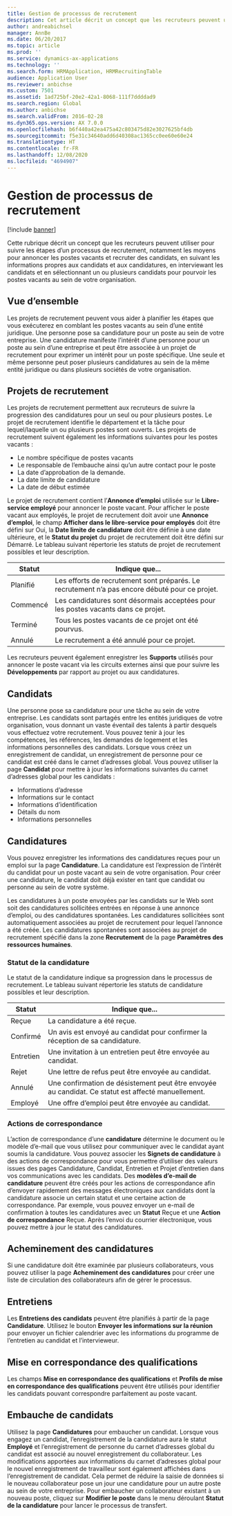 ```yaml
---
title: Gestion de processus de recrutement
description: Cet article décrit un concept que les recruteurs peuvent utiliser pour suivre les étapes d’un processus de recrutement, notamment les moyens pour annoncer les postes vacants et recruter des candidats, en suivant les informations propres aux candidats et aux candidatures, en interviewant les candidats et en sélectionnant un ou plusieurs candidats pour pourvoir les postes vacants au sein de votre organisation.
author: andreabichsel
manager: AnnBe
ms.date: 06/20/2017
ms.topic: article
ms.prod: ''
ms.service: dynamics-ax-applications
ms.technology: ''
ms.search.form: HRMApplication, HRMRecruitingTable
audience: Application User
ms.reviewer: anbichse
ms.custom: 7501
ms.assetid: 1ad725bf-20e2-42a1-8068-111f7ddddad9
ms.search.region: Global
ms.author: anbichse
ms.search.validFrom: 2016-02-28
ms.dyn365.ops.version: AX 7.0.0
ms.openlocfilehash: b6f440a42ea475a42c803475d82e3027625bf4db
ms.sourcegitcommit: f5e31c34640add6d40308ac1365cc0ee60e60e24
ms.translationtype: HT
ms.contentlocale: fr-FR
ms.lasthandoff: 12/08/2020
ms.locfileid: "4694907"
---
```

# <a name="manage-recruiting-processes"></a>Gestion de processus de recrutement

[!include [banner](../includes/banner.md)]

Cette rubrique décrit un concept que les recruteurs peuvent utiliser pour suivre les étapes d’un processus de recrutement, notamment les moyens pour annoncer les postes vacants et recruter des candidats, en suivant les informations propres aux candidats et aux candidatures, en interviewant les candidats et en sélectionnant un ou plusieurs candidats pour pourvoir les postes vacants au sein de votre organisation.

## <a name="overview"></a>Vue d’ensemble

Les projets de recrutement peuvent vous aider à planifier les étapes que vous exécuterez en comblant les postes vacants au sein d’une entité juridique. Une personne pose sa candidature pour un poste au sein de votre entreprise. Une candidature manifeste l’intérêt d’une personne pour un poste au sein d’une entreprise et peut être associée à un projet de recrutement pour exprimer un intérêt pour un poste spécifique. Une seule et même personne peut poser plusieurs candidatures au sein de la même entité juridique ou dans plusieurs sociétés de votre organisation.

## <a name="recruitment-projects"></a>Projets de recrutement

Les projets de recrutement permettent aux recruteurs de suivre la progression des candidatures pour un seul ou pour plusieurs postes. Le projet de recrutement identifie le département et la tâche pour lequel/laquelle un ou plusieurs postes sont ouverts. Les projets de recrutement suivent également les informations suivantes pour les postes vacants :

- Le nombre spécifique de postes vacants
- Le responsable de l’embauche ainsi qu’un autre contact pour le poste
- La date d’approbation de la demande.
- La date limite de candidature
- La date de début estimée

Le projet de recrutement contient l’**Annonce d’emploi** utilisée sur le **Libre-service employé** pour annoncer le poste vacant. Pour afficher le poste vacant aux employés, le projet de recrutement doit avoir une **Annonce d’emploi**, le champ **Afficher dans le libre-service pour employés** doit être défini sur Oui, la **Date limite de candidature** doit être définie à une date ultérieure, et le **Statut du projet** du projet de recrutement doit être défini sur Démarré. Le tableau suivant répertorie les statuts de projet de recrutement possibles et leur description.

| Statut    | Indique que...                                                                         |
|-----------|-----------------------------------------------------------------------------------------|
| Planifié | Les efforts de recrutement sont préparés. Le recrutement n’a pas encore débuté pour ce projet. |
| Commencé   | Les candidatures sont désormais acceptées pour les postes vacants dans ce projet.                   |
| Terminé  | Tous les postes vacants de ce projet ont été pourvus.                                         |
| Annulé  | Le recrutement a été annulé pour ce projet.                                          |

Les recruteurs peuvent également enregistrer les **Supports** utilisés pour annoncer le poste vacant via les circuits externes ainsi que pour suivre les **Développements** par rapport au projet ou aux candidatures.

## <a name="applicants"></a>Candidats

Une personne pose sa candidature pour une tâche au sein de votre entreprise. Les candidats sont partagés entre les entités juridiques de votre organisation, vous donnant un vaste éventail des talents à partir desquels vous effectuez votre recrutement. Vous pouvez tenir à jour les compétences, les références, les demandes de logement et les informations personnelles des candidats. Lorsque vous créez un enregistrement de candidat, un enregistrement de personne pour ce candidat est créé dans le carnet d’adresses global. Vous pouvez utiliser la page **Candidat** pour mettre à jour les informations suivantes du carnet d’adresses global pour les candidats :

- Informations d’adresse
- Informations sur le contact
- Informations d’identification
- Détails du nom
- Informations personnelles

## <a name="applications"></a>Candidatures

Vous pouvez enregistrer les informations des candidatures reçues pour un emploi sur la page **Candidature**. La candidature est l’expression de l’intérêt du candidat pour un poste vacant au sein de votre organisation. Pour créer une candidature, le candidat doit déjà exister en tant que candidat ou personne au sein de votre système.

Les candidatures à un poste envoyées par les candidats sur le Web sont soit des candidatures sollicitées entrées en réponse à une annonce d’emploi, ou des candidatures spontanées. Les candidatures sollicitées sont automatiquement associées au projet de recrutement pour lequel l’annonce a été créée. Les candidatures spontanées sont associées au projet de recrutement spécifié dans la zone **Recrutement** de la page **Paramètres des ressources humaines**.

### <a name="application-status"></a>Statut de la candidature

Le statut de la candidature indique sa progression dans le processus de recrutement. Le tableau suivant répertorie les statuts de candidature possibles et leur description.

| Statut    | Indique que...                                                                           |
|-----------|-------------------------------------------------------------------------------------------|
| Reçue  | La candidature a été reçue.                                                             |
| Confirmé | Un avis est envoyé au candidat pour confirmer la réception de sa candidature.            |
| Entretien | Une invitation à un entretien peut être envoyée au candidat.                                     |
| Rejet | Une lettre de refus peut être envoyée au candidat.                                          |
| Annulé  | Une confirmation de désistement peut être envoyée au candidat. Ce statut est affecté manuellement. |
| Employé  | Une offre d’emploi peut être envoyée au candidat.                                         |

### <a name="correspondence-actions"></a>Actions de correspondance

L’action de correspondance d’une **candidature** détermine le document ou le modèle d’e-mail que vous utilisez pour communiquer avec le candidat ayant soumis la candidature. Vous pouvez associer les **Signets de candidature** à des actions de correspondance pour vous permettre d’utiliser des valeurs issues des pages Candidature, Candidat, Entretien et Projet d’entretien dans vos communications avec les candidats. Des **modèles d’e-mail de candidature** peuvent être créés pour les actions de correspondance afin d’envoyer rapidement des messages électroniques aux candidats dont la candidature associe un certain statut et une certaine action de correspondance. Par exemple, vous pouvez envoyer un e-mail de confirmation à toutes les candidatures avec un **Statut** Reçue et une **Action de correspondance** Reçue. Après l’envoi du courrier électronique, vous pouvez mettre à jour le statut des candidatures.

## <a name="application-routing"></a>Acheminement des candidatures

Si une candidature doit être examinée par plusieurs collaborateurs, vous pouvez utiliser la page **Acheminement des candidatures** pour créer une liste de circulation des collaborateurs afin de gérer le processus.

## <a name="interviews"></a>Entretiens

Les **Entretiens des candidats** peuvent être planifiés à partir de la page **Candidature**. Utilisez le bouton **Envoyer les informations sur la réunion** pour envoyer un fichier calendrier avec les informations du programme de l’entretien au candidat et l’intervieweur.

## <a name="skill-mapping"></a>Mise en correspondance des qualifications

Les champs **Mise en correspondance des qualifications** et **Profils de mise en correspondance des qualifications** peuvent être utilisés pour identifier les candidats pouvant correspondre parfaitement au poste vacant.

## <a name="hiring-applicants"></a>Embauche de candidats

Utilisez la page **Candidatures** pour embaucher un candidat. Lorsque vous engagez un candidat, l’enregistrement de la candidature aura le statut **Employé** et l’enregistrement de personne du carnet d’adresses global du candidat est associé au nouvel enregistrement du collaborateur. Les modifications apportées aux informations du carnet d’adresses global pour le nouvel enregistrement de travailleur sont également affichées dans l’enregistrement de candidat. Cela permet de réduire la saisie de données si le nouveau collaborateur pose un jour une candidature pour un autre poste au sein de votre entreprise. Pour embaucher un collaborateur existant à un nouveau poste, cliquez sur **Modifier le poste** dans le menu déroulant **Statut de la candidature** pour lancer le processus de transfert.
